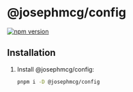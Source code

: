 # @josephmcg/config

[![npm version](https://badge.fury.io/js/@josephmcg%2Fconfig.svg)](https://badge.fury.io/js/@josephmcg%2Fconfig)

## Installation

1. Install @josephmcg/config:

   ```bash
   pnpm i -D @josephmcg/config
   ```
